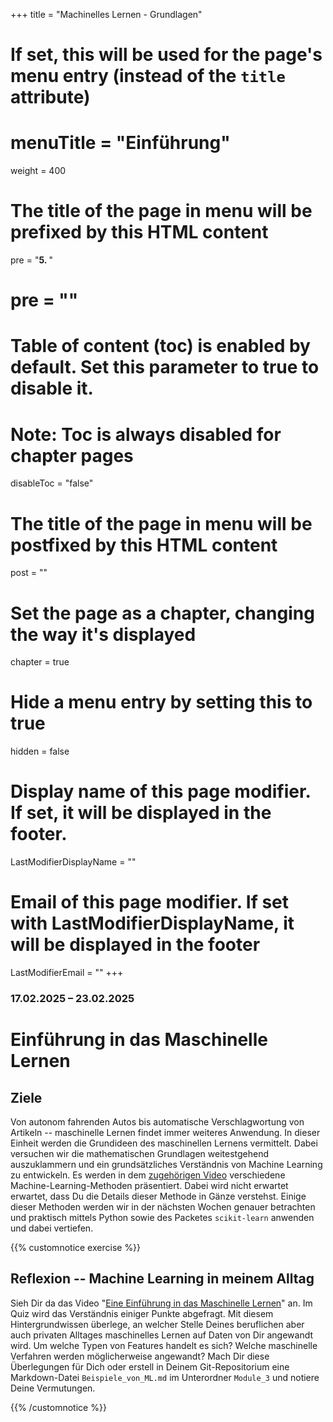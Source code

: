 +++
title = "Machinelles Lernen - Grundlagen"
# If set, this will be used for the page's menu entry (instead of the `title` attribute)
# menuTitle = "Einführung"
weight = 400
# The title of the page in menu will be prefixed by this HTML content
 pre = "<b>5. </b>"
# pre = "<i class='fab fa-github'></i>"
# Table of content (toc) is enabled by default. Set this parameter to true to disable it.
# Note: Toc is always disabled for chapter pages
disableToc = "false"

# The title of the page in menu will be postfixed by this HTML content
post = ""
# Set the page as a chapter, changing the way it's displayed
chapter = true
# Hide a menu entry by setting this to true
hidden = false
# Display name of this page modifier. If set, it will be displayed in the footer.
LastModifierDisplayName = ""
# Email of this page modifier. If set with LastModifierDisplayName, it will be displayed in the footer
LastModifierEmail = ""
+++


### 17.02.2025 – 23.02.2025

# Einführung in das Maschinelle Lernen

## Ziele

Von autonom fahrenden Autos bis automatische Verschlagwortung von
Artikeln -- maschinelle Lernen findet immer weiteres Anwendung. In
dieser Einheit werden die Grundideen des maschinellen Lernens
vermittelt. Dabei versuchen wir die mathematischen Grundlagen
weitestgehend auszuklammern und ein grundsätzliches Verständnis von
Machine Learning zu entwickeln. Es werden in dem [zugehörigen
Video](https://th-koeln.sciebo.de/s/zI5a4AoY2CCjIEL)
verschiedene Machine-Learning-Methoden präsentiert. Dabei wird nicht
erwartet erwartet, dass Du die Details dieser Methode in Gänze
verstehst. Einige dieser Methoden werden wir in der nächsten Wochen
genauer betrachten und praktisch mittels Python sowie des Packetes
`scikit-learn` anwenden und dabei vertiefen.

{{% customnotice exercise %}}

## Reflexion -- Machine Learning in meinem Alltag

Sieh Dir da das Video "[Eine Einführung in das Maschinelle
Lernen](https://zbiw.th-koeln.de/moodle/mod/resource/view.php?id=8975)"
an. Im Quiz wird das Verständnis einiger Punkte abgefragt. Mit diesem
Hintergrundwissen überlege, an welcher Stelle Deines beruflichen aber
auch privaten Alltages maschinelles Lernen auf Daten von Dir angewandt
wird. Um welche Typen von Features handelt es sich? Welche maschinelle
Verfahren werden möglicherweise angewandt? Mach Dir diese Überlegungen
für Dich oder erstell in Deinem Git-Repositorium eine Markdown-Datei
`Beispiele_von_ML.md` im Unterordner `Module_3` und notiere Deine
Vermutungen.

{{% /customnotice %}}
